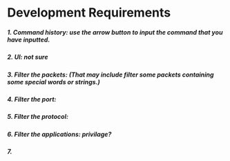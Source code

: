 # Development Requirements

##### 1. Command history: use the arrow button to input the command that you have inputted.
##### 2. UI: not sure
##### 3. Filter the packets: (That may include filter some packets containing some special words or strings.)
##### 4. Filter the port:
##### 5. Filter the protocol:
##### 6. Filter the applications: privilage?
##### 7. 